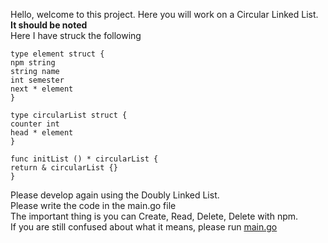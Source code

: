Hello, welcome to this project.
Here you will work on a Circular Linked List. <br>
<b> It should be noted </b> <br>
Here I have struck the following
```
type element struct {
npm string
string name
int semester
next * element
}

type circularList struct {
counter int
head * element
}

func initList () * circularList {
return & circularList {}
}
```
Please develop again using the Doubly Linked List. <br>
Please write the code in the main.go file <br>
The important thing is you can Create, Read, Delete, Delete with npm.
<br>
If you are still confused about what it means, please run [main.go](../../../data_structures/linked_list/single-linked-list/main.go)
